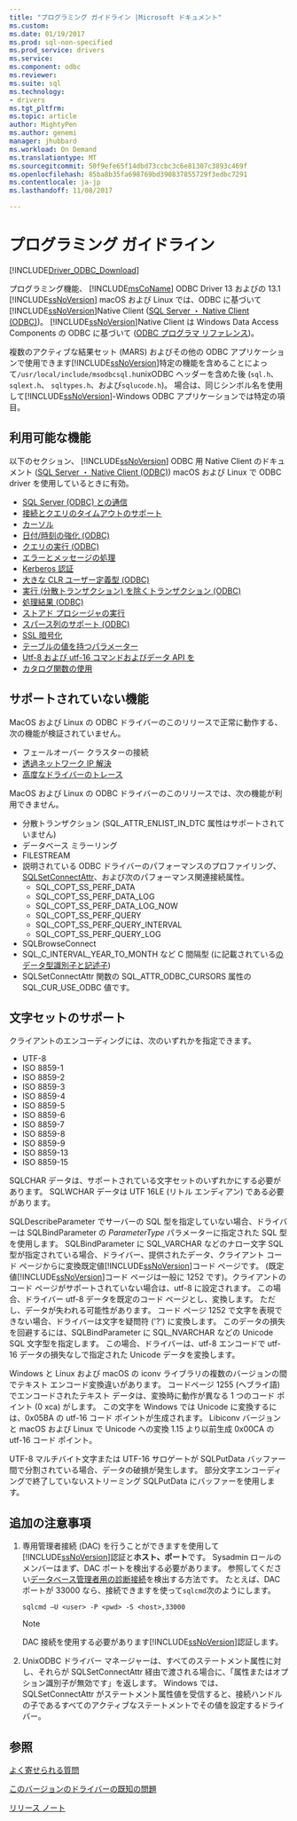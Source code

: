 ```yaml
---
title: "プログラミング ガイドライン |Microsoft ドキュメント"
ms.custom: 
ms.date: 01/19/2017
ms.prod: sql-non-specified
ms.prod_service: drivers
ms.service: 
ms.component: odbc
ms.reviewer: 
ms.suite: sql
ms.technology:
- drivers
ms.tgt_pltfrm: 
ms.topic: article
author: MightyPen
ms.author: genemi
manager: jhubbard
ms.workload: On Demand
ms.translationtype: MT
ms.sourcegitcommit: 50f9efe65f14dbd73ccbc3c6e81307c3893c469f
ms.openlocfilehash: 85ba8b35fa698769bd390837855729f3edbc7291
ms.contentlocale: ja-jp
ms.lasthandoff: 11/08/2017

---
```

# <a name="programming-guidelines"></a>プログラミング ガイドライン

[!INCLUDE[Driver_ODBC_Download](../../../includes/driver_odbc_download.md)]

プログラミング機能、 [!INCLUDE[msCoName](../../../includes/msconame_md.md)] ODBC Driver 13 およびの 13.1 [!INCLUDE[ssNoVersion](../../../includes/ssnoversion_md.md)] macOS および Linux では、ODBC に基づいて[!INCLUDE[ssNoVersion](../../../includes/ssnoversion_md.md)]Native Client ([SQL Server ・ Native Client (ODBC)](http://go.microsoft.com/fwlink/?LinkID=134151))。 [!INCLUDE[ssNoVersion](../../../includes/ssnoversion_md.md)]Native Client は Windows Data Access Components の ODBC に基づいて ([ODBC プログラマ リファレンス](http://go.microsoft.com/fwlink/?LinkID=45250))。  

複数のアクティブな結果セット (MARS) およびその他の ODBC アプリケーションで使用できます[!INCLUDE[ssNoVersion](../../../includes/ssnoversion_md.md)]特定の機能を含めることによって`/usr/local/include/msodbcsql.h`unixODBC ヘッダーを含めた後 (`sql.h`、 `sqlext.h`、 `sqltypes.h`、および`sqlucode.h`)。 場合は、同じシンボル名を使用して[!INCLUDE[ssNoVersion](../../../includes/ssnoversion_md.md)]-Windows ODBC アプリケーションでは特定の項目。  

## <a name="available-features"></a>利用可能な機能  
以下のセクション、 [!INCLUDE[ssNoVersion](../../../includes/ssnoversion_md.md)] ODBC 用 Native Client のドキュメント ([SQL Server ・ Native Client (ODBC)](http://go.microsoft.com/fwlink/?LinkID=134151)) macOS および Linux で ODBC driver を使用しているときに有効。  

-   [SQL Server (ODBC) との通信](http://msdn.microsoft.com/library/ms131692.aspx)  
-   [接続とクエリのタイムアウトのサポート](http://msdn.microsoft.com/library/ms130822.aspx)  
-   [カーソル](http://msdn.microsoft.com/library/ms130794(SQL.110).aspx)  
-   [日付/時刻の強化 (ODBC)](http://msdn.microsoft.com/library/bb677319.aspx)  
-   [クエリの実行 (ODBC)](http://msdn.microsoft.com/library/ms131677.aspx)  
-   [エラーとメッセージの処理](http://msdn.microsoft.com/library/ms131289.aspx)  
-   [Kerberos 認証](http://msdn.microsoft.com/library/cc280459.aspx)  
-   [大きな CLR ユーザー定義型 (ODBC)](http://msdn.microsoft.com/library/bb677316.aspx)  
-   [実行 (分散トランザクション) を除くトランザクション (ODBC)](http://msdn.microsoft.com/library/ms131706.aspx)  
-   [処理結果 (ODBC)](http://msdn.microsoft.com/library/ms130812.aspx)  
-   [ストアド プロシージャの実行](http://msdn.microsoft.com/library/ms131440.aspx)
-   [スパース列のサポート (ODBC)](http://msdn.microsoft.com/library/cc280357.aspx)
-   [SSL 暗号化](http://msdn.microsoft.com/library/ms131691.aspx)
-   [テーブルの値を持つパラメーター](https://docs.microsoft.com/en-us/sql/relational-databases/native-client-odbc-table-valued-parameters/table-valued-parameters-odbc)
-   [Utf-8 および utf-16 コマンドおよびデータ API を](http://msdn.microsoft.com/library/ff878241.aspx)
-   [カタログ関数の使用](http://msdn.microsoft.com/library/ms131490.aspx)  

## <a name="unsupported-features"></a>サポートされていない機能

MacOS および Linux の ODBC ドライバーのこのリリースで正常に動作する、次の機能が検証されていません。

-   フェールオーバー クラスターの接続
-   [透過ネットワーク IP 解決](https://docs.microsoft.com/en-us/sql/connect/odbc/linux/using-transparent-network-ip-resolution)
-   [高度なドライバーのトレース](https://blogs.msdn.microsoft.com/mattn/2012/05/15/enabling-advanced-driver-tracing-for-the-sql-native-client-odbc-drivers/)

MacOS および Linux の ODBC ドライバーのこのリリースでは、次の機能が利用できません。 

-   分散トランザクション (SQL_ATTR_ENLIST_IN_DTC 属性はサポートされていません)  
-   データベース ミラーリング  
-   FILESTREAM  
-   説明されている ODBC ドライバーのパフォーマンスのプロファイリング、 [SQLSetConnectAttr](http://go.microsoft.com/fwlink/?LinkId=234099)、および次のパフォーマンス関連接続属性。  
    -   SQL_COPT_SS_PERF_DATA  
    -   SQL_COPT_SS_PERF_DATA_LOG  
    -   SQL_COPT_SS_PERF_DATA_LOG_NOW  
    -   SQL_COPT_SS_PERF_QUERY  
    -   SQL_COPT_SS_PERF_QUERY_INTERVAL  
    -   SQL_COPT_SS_PERF_QUERY_LOG  
-   SQLBrowseConnect  
-   SQL_C_INTERVAL_YEAR_TO_MONTH など C 間隔型 (に記載されている[のデータ型識別子と記述子](http://msdn.microsoft.com/library/ms716351(VS.85).aspx))
-   SQLSetConnectAttr 関数の SQL_ATTR_ODBC_CURSORS 属性の SQL_CUR_USE_ODBC 値です。

## <a name="character-set-support"></a>文字セットのサポート

クライアントのエンコーディングには、次のいずれかを指定できます。
  -  UTF-8
  -  ISO 8859-1
  -  ISO 8859-2
  -  ISO 8859-3
  -  ISO 8859-4
  -  ISO 8859-5
  -  ISO 8859-6
  -  ISO 8859-7
  -  ISO 8859-8
  -  ISO 8859-9
  -  ISO 8859-13
  -  ISO 8859-15
  
SQLCHAR データは、サポートされている文字セットのいずれかにする必要があります。 SQLWCHAR データは UTF 16LE (リトル エンディアン) である必要があります。  

SQLDescribeParameter でサーバーの SQL 型を指定していない場合、ドライバーは SQLBindParameter の *ParameterType* パラメーターに指定された SQL 型を使用します。 SQLBindParameter に SQL_VARCHAR などのナロー文字 SQL 型が指定されている場合、ドライバー、提供されたデータ、クライアント コード ページからに変換既定値[!INCLUDE[ssNoVersion](../../../includes/ssnoversion_md.md)]コード ページです。 (既定値[!INCLUDE[ssNoVersion](../../../includes/ssnoversion_md.md)]コード ページは一般に 1252 です)。クライアントのコード ページがサポートされていない場合は、utf-8 に設定されます。 この場合、ドライバー utf-8 データを既定のコード ページとし、変換します。 ただし、データが失われる可能性があります。 コード ページ 1252 で文字を表現できない場合、ドライバーは文字を疑問符 ('?') に変換します。 このデータの損失を回避するには、SQLBindParameter に SQL_NVARCHAR などの Unicode SQL 文字型を指定します。 この場合、ドライバーは、utf-8 エンコードで utf-16 データの損失なしで指定された Unicode データを変換します。

Windows と Linux および macOS の iconv ライブラリの複数のバージョンの間でテキスト エンコード変換違いがあります。 コードページ 1255 (ヘブライ語) でエンコードされたテキスト データは、変換時に動作が異なる 1 つのコード ポイント (0 xca) がします。 この文字を Windows では Unicode に変換するには、0x05BA の utf-16 コード ポイントが生成されます。 Libiconv バージョンと macOS および Linux で Unicode への変換 1.15 より以前生成 0x00CA の utf-16 コード ポイント。

UTF-8 マルチバイト文字または UTF-16 サロゲートが SQLPutData バッファー間で分割されている場合、データの破損が発生します。 部分文字エンコーディングで終了していないストリーミング SQLPutData にバッファーを使用します。  

## <a name="additional-notes"></a>追加の注意事項  

1.  専用管理者接続 (DAC) を行うことができますを使用して[!INCLUDE[ssNoVersion](../../../includes/ssnoversion_md.md)]認証と**ホスト、ポート**です。 Sysadmin ロールのメンバーはまず、DAC ポートを検出する必要があります。 参照してください[データベース管理者用の診断接続](https://docs.microsoft.com/en-us/sql/database-engine/configure-windows/diagnostic-connection-for-database-administrators#dac-port)を検出する方法です。 たとえば、DAC ポートが 33000 なら、接続できますを使って`sqlcmd`次のようにします。  

    ```
    sqlcmd –U <user> -P <pwd> -S <host>,33000
    ```

    > [!NOTE]  
    > DAC 接続を使用する必要があります[!INCLUDE[ssNoVersion](../../../includes/ssnoversion_md.md)]認証します。  
    
2.  UnixODBC ドライバー マネージャーは、すべてのステートメント属性に対し、それらが SQLSetConnectAttr 経由で渡される場合に、「属性またはオプション識別子が無効です」を返します。 Windows では、SQLSetConnectAttr がステートメント属性値を受信すると、接続ハンドルの子であるすべてのアクティブなステートメントでその値を設定するドライバー。  

## <a name="see-also"></a>参照  
[よく寄せられる質問](../../../connect/odbc/linux-mac/frequently-asked-questions-faq-for-odbc-linux.md)

[このバージョンのドライバーの既知の問題](../../../connect/odbc/linux-mac/known-issues-in-this-version-of-the-driver.md)

[リリース ノート](../../../connect/odbc/linux-mac/release-notes.md)

